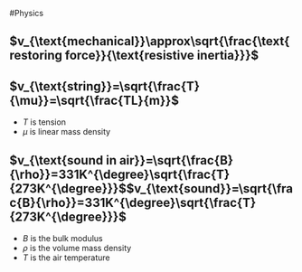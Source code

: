 #Physics 
## $v_{\text{mechanical}}\approx\sqrt{\frac{\text{restoring force}}{\text{resistive inertia}}}$
## $v_{\text{string}}=\sqrt{\frac{T}{\mu}}=\sqrt{\frac{TL}{m}}$
* $T$ is tension
* $\mu$ is linear mass density
## $v_{\text{sound in air}}=\sqrt{\frac{B}{\rho}}=331K^{\degree}\sqrt{\frac{T}{273K^{\degree}}}$$v_{\text{sound}}=\sqrt{\frac{B}{\rho}}=331K^{\degree}\sqrt{\frac{T}{273K^{\degree}}}$
* $B$ is the bulk modulus
* $\rho$ is the volume mass density
* $T$ is the air temperature